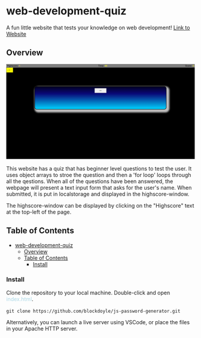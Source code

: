 # web-development-quiz

A fun little website that tests your knowledge on web development! [Link to Website](https://blockdoyle.github.io/web-development-quiz/)

## Overview

![OverviewPicture](docs/images/screencapture-blockdoyle-github-io-web-development-quiz-2023-12-07-17_03_10.png)

This website has a quiz that has beginner level questions to test the user. It uses object arrays to stroe the question and then a 'for loop' loops through all the qestions. When all of the questions have been answered, the webpage will present a text input form that asks for the user's name. When submitted, it is put in localstorage and displayed in the highscore-window.

The highscore-window can be displayed by clicking on the "Highscore" text at the top-left of the page.

## Table of Contents
- [web-development-quiz](#web-development-quiz)
  - [Overview](#overview)
  - [Table of Contents](#table-of-contents)
    - [Install](#install)
### Install
Clone the repository to your local machine. Double-click and open <span style=color:lightblue;>index.html</span>.

`git clone https://github.com/blockdoyle/js-password-generator.git`

Alternatively, you can launch a live server using VSCode, or place the files in your Apache HTTP server.
